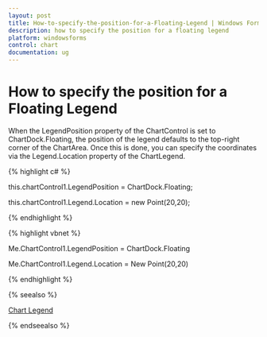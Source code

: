 ```yaml
---
layout: post
title: How-to-specify-the-position-for-a-Floating-Legend | Windows Forms | Syncfusion
description: how to specify the position for a floating legend
platform: windowsforms
control: chart
documentation: ug
---
```


# How to specify the position for a Floating Legend

When the LegendPosition property of the ChartControl is set to ChartDock.Floating, the position of the legend defaults to the top-right corner of the ChartArea. Once this is done, you can specify the coordinates via the Legend.Location property of the ChartLegend.



 {% highlight c# %}



this.chartControl1.LegendPosition = ChartDock.Floating;

this.chartControl1.Legend.Location = new Point(20,20);

{% endhighlight %}

{% highlight vbnet %}



Me.ChartControl1.LegendPosition = ChartDock.Floating

Me.ChartControl1.Legend.Location = New Point(20,20)

{% endhighlight %}

{% seealso %}

[Chart Legend](/windowsforms/chart/chart-legend-and-legend-items#chartlegend)

{% endseealso %}